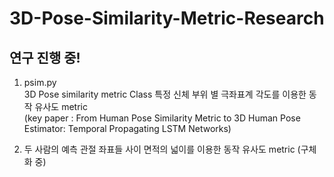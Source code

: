 # 3D-Pose-Similarity-Metric-Research

연구 진행 중!
---

1. psim.py  
3D Pose similarity metric Class
특정 신체 부위 별 극좌표계 각도를 이용한 동작 유사도 metric  
(key paper : From Human Pose Similarity Metric to 3D Human Pose Estimator: Temporal Propagating LSTM Networks)

3. 두 사람의 예측 관절 좌표들 사이 면적의 넓이를 이용한 동작 유사도 metric (구체화 중)
